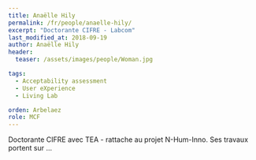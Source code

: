 ```yaml
---
title: Anaëlle Hily
permalink: /fr/people/anaelle-hily/
excerpt: "Doctorante CIFRE - Labcom"
last_modified_at: 2018-09-19
author: Anaëlle Hily
header:
  teaser: /assets/images/people/Woman.jpg

tags:
  - Acceptability assessment
  - User eXperience
  - Living Lab

orden: Arbelaez
role: MCF
---
```


Doctorante CIFRE avec TEA - rattache au projet N-Hum-Inno.
Ses travaux portent sur ...

